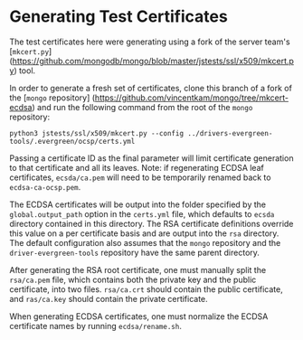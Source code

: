 # Generating Test Certificates

The test certificates here were generating using a fork of the server
team's [`mkcert.py`]
(https://github.com/mongodb/mongo/blob/master/jstests/ssl/x509/mkcert.py)
tool.

In order to generate a fresh set of certificates, clone this branch of
a fork of the [`mongo` repository]
(https://github.com/vincentkam/mongo/tree/mkcert-ecdsa) and
run the following command from the root of the `mongo` repository:

`python3 jstests/ssl/x509/mkcert.py --config ../drivers-evergreen-tools/.evergreen/ocsp/certs.yml`

Passing a certificate ID as the final parameter will limit certificate
generation to that certificate and all its leaves. Note: if
regenerating ECDSA leaf certificates, ``ecsda/ca.pem`` will need to be
temporarily renamed back to ``ecdsa-ca-ocsp.pem``.

The ECDSA certificates will be output into the folder specified by the
`global.output_path` option in the `certs.yml` file, which defaults to
`ecsda` directory contained in this directory. The RSA certificate
definitions override this value on a per certificate basis and are
output into the `rsa` directory. The default configuration also
assumes that the `mongo` repository and the `driver-evergreen-tools`
repository have the same parent directory.

After generating the RSA root certificate, one must manually split the
`rsa/ca.pem` file, which contains both the private key and the public
certificate, into two files. `rsa/ca.crt` should contain the public
certificate, and `ras/ca.key` should contain the private certificate.

When generating ECDSA certificates, one must normalize the ECDSA
certificate names by running `ecdsa/rename.sh`.
